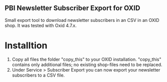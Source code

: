 PBI Newsletter Subscriber Export for OXID
-----------------------------------------

Small export tool to download newsletter subscribers in an CSV in an OXID shop. 
It was tested with Oxid 4.7.x.

Installtion
===========

1. Copy all files the folder "copy_this" to your OXID installation. "copy_this" contains only additional files; no existing shop-files need to be replaced.
2. Under Service > Subscriber Export you can now export your newsletter subscribers to a CSV file.
